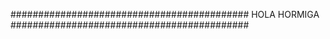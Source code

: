 ###########################################
            HOLA HORMIGA
###########################################